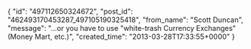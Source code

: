  {
   "id": "497112650324672",
   "post_id": "462493170453287_497105190325418",
   "from_name": "Scott Duncan",
   "message": "...or you have to use \"white-trash Currency Exchanges\" (Money Mart, etc.)",
   "created_time": "2013-03-28T17:33:55+0000"
 }
